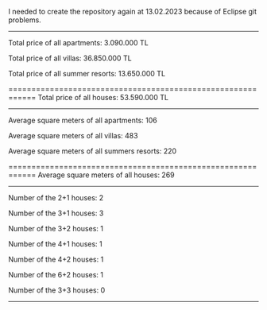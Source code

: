 I needed to create the repository again at 13.02.2023 because of Eclipse git problems.

-------------------------------------------------------------------------------------------------------------

Total price of all apartments: 3.090.000 TL

Total price of all villas: 36.850.000 TL

Total price of all summer resorts: 13.650.000 TL

============================================================
Total price of all houses: 53.590.000 TL

-------------------------------------------------------------------------------------------------------------

Average square meters of all apartments: 106

Average square meters of all villas: 483

Average square meters of all summers resorts: 220

============================================================
Average square meters of all houses: 269

-------------------------------------------------------------------------------------------------------------

Number of the 2+1 houses: 2

Number of the 3+1 houses: 3

Number of the 3+2 houses: 1

Number of the 4+1 houses: 1

Number of the 4+2 houses: 1

Number of the 6+2 houses: 1

Number of the 3+3 houses: 0

-------------------------------------------------------------------------------------------------------------

